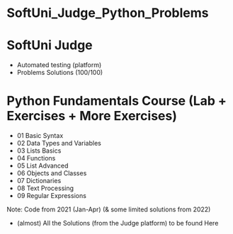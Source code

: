 # SoftUni_Judge_Python_Problems

# SoftUni Judge
- Automated testing (platform)
- Problems Solutions (100/100)

# Python Fundamentals Course (Lab + Exercises + More Exercises)
- 01 Basic Syntax
- 02 Data Types and Variables
- 03 Lists Basics
- 04 Functions
- 05 List Advanced
- 06 Objects and Classes
- 07 Dictionaries
- 08 Text Processing
- 09 Regular Expressions

Note: Code from 2021 (Jan-Apr) (& some limited solutions from 2022)
- (almost) All the Solutions (from the Judge platform) to be found Here
